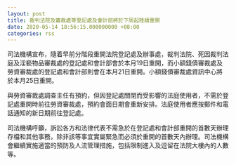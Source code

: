 ```yaml
---
layout: post
title: 裁判法院及審裁處等登記處及會計部將於下周起陸續重開
date: 2020-05-14 18:56:15.000000000 +08:00
categories: rss
---
```


司法機構宣布，隨着早前分階段重開法院登記處及辦事處，裁判法院、死因裁判法庭及淫褻物品審裁處的登記處和會計部會於本月19日重開，而小額錢債審裁處及勞資審裁處的登記處和會計部則會在本月21日重開。小額錢債審裁處資訊中心將於本月25日重開。

與勞資審裁處調查主任有預約，但因登記處關閉而受影響的法庭使用者，不需於登記處重開時前往勞資審裁處，預約會面日期會重新安排。法庭使用者應按郵件和電話通知的新日期前往登記處。

司法機構呼籲，訴訟各方和法律代表不需急於在登記處和會計部重開的首數天辦理存檔和其他事務，除非該等事宜實屬緊急而必須於重開的首數天內辦理。司法機構會繼續實施適當的預防及人流管理措施，包括限制進入及逗留在法院大樓內的人數等。
